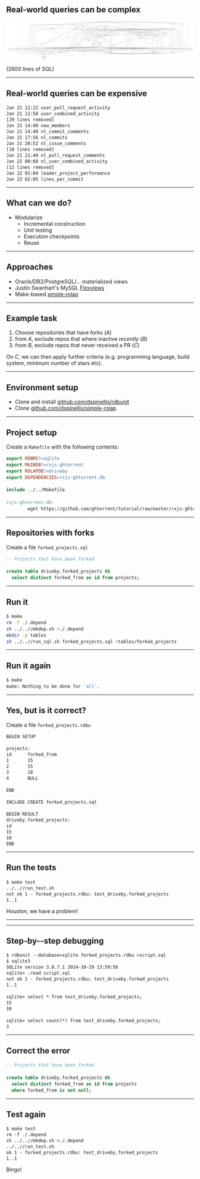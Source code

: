 <!-- vim: fileencoding=utf-8
-->
## Real-world queries can be complex
![SQL query dependency graph](a/graph.png)

(2600 lines of SQL)

---
## Real-world queries can be expensive
```
Jan 21 12:22 user_pull_request_activity
Jan 21 12:58 user_combined_activity
[29 lines removed]
Jan 21 14:40 new_members
Jan 21 14:40 nl_commit_comments
Jan 21 17:56 nl_commits
Jan 21 20:52 nl_issue_comments
[10 lines removed]
Jan 21 21:49 nl_pull_request_comments
Jan 22 00:08 nl_user_combined_activity
[12 lines removed]
Jan 22 02:04 leader_project_performance
Jan 22 02:05 lines_per_commit
```

---
## What can we do?
* Modularize
  * Incremental construction
  * Unit testing
  * Execution checkpoints
  * Reuse

---
## Approaches
* Oracle/DB2/PostgreSQL/... materialized views
* Justin Swanhart's MySQL [Flexviews](https://github.com/greenlion/swanhart-tools)
* Make-based [simple-rolap](https://github.com/dspinellis/simple-rolap)

---
## Example task
1. Choose repositories that have forks (_A_)
2. from _A_, exclude repos that where inactive _recently_ (_B_)
2. from _B_, exclude repos that never received a PR (_C_)

On _C_, we can then apply further criteria (e.g. programming language,
build system, minimum number of stars etc).

---
## Environment setup
* Clone and install [github.com/dspinellis/rdbunit](https://github.com/dspinellis/rdbunit)
* Clone [github.com/dspinellis/simple-rolap](https://github.com/dspinellis/simple-rolap)

---
## Project setup
Create a `Makefile` with the following contents:
```Makefile
export RDBMS?=sqlite
export MAINDB?=rxjs-ghtorrent
export ROLAPDB?=driveby
export DEPENDENCIES=rxjs-ghtorrent.db

include ../../Makefile

rxjs-ghtorrent.db:
        wget https://github.com/ghtorrent/tutorial/raw/master/rxjs-ghtorrent.db
```

---
## Repositories with forks
Create a file `forked_projects.sql`
```sql
-- Projects that have been forked

create table driveby.forked_projects AS
  select distinct forked_from as id from projects;
```

---
## Run it
```sh
$ make
rm -f ./.depend
sh ../..//mkdep.sh >./.depend
mkdir -p tables
sh ../..//run_sql.sh forked_projects.sql >tables/forked_projects
```

---
## Run it again
```sh
$ make
make: Nothing to be done for 'all'.
```

---
## Yes, but is it correct?
Create a file `forked_projects.rdbu`
```
BEGIN SETUP

projects:
id      forked_from
1       15
2       15
3       10
4       NULL

END

INCLUDE CREATE forked_projects.sql

BEGIN RESULT
driveby.forked_projects:
id
15
10
END
```

---
## Run the tests
```
$ make test
../..//run_test.sh
not ok 1 - forked_projects.rdbu: test_driveby.forked_projects
1..1
```

Houston, we have a problem!

---

---
## Step-by--step debugging
```
$ rdbunit --database=sqlite forked_projects.rdbu >script.sql
$ sqlite3
SQLite version 3.8.7.1 2014-10-29 13:59:56
sqlite> .read script.sql
not ok 1 - forked_projects.rdbu: test_driveby.forked_projects
1..1

sqlite> select * from test_driveby.forked_projects;
15
10

sqlite> select count(*) from test_driveby.forked_projects;
3
```

---
## Correct the error
```sql
-- Projects that have been forked

create table driveby.forked_projects AS
  select distinct forked_from as id from projects
  where forked_from is not null;
```

---
## Test again
```
$ make test
rm -f ./.depend
sh ../..//mkdep.sh >./.depend
../..//run_test.sh
ok 1 - forked_projects.rdbu: test_driveby.forked_projects
1..1
```

Bingo!

